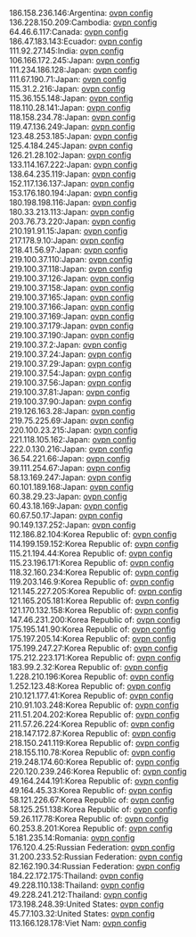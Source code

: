 186.158.236.146:Argentina: [ovpn config](vpn/186_158_236_146.ovpn)  
136.228.150.209:Cambodia: [ovpn config](vpn/136_228_150_209.ovpn)  
64.46.6.117:Canada: [ovpn config](vpn/64_46_6_117.ovpn)  
186.47.183.143:Ecuador: [ovpn config](vpn/186_47_183_143.ovpn)  
111.92.27.145:India: [ovpn config](vpn/111_92_27_145.ovpn)  
106.166.172.245:Japan: [ovpn config](vpn/106_166_172_245.ovpn)  
111.234.186.128:Japan: [ovpn config](vpn/111_234_186_128.ovpn)  
111.67.190.71:Japan: [ovpn config](vpn/111_67_190_71.ovpn)  
115.31.2.216:Japan: [ovpn config](vpn/115_31_2_216.ovpn)  
115.36.155.148:Japan: [ovpn config](vpn/115_36_155_148.ovpn)  
118.110.28.141:Japan: [ovpn config](vpn/118_110_28_141.ovpn)  
118.158.234.78:Japan: [ovpn config](vpn/118_158_234_78.ovpn)  
119.47.136.249:Japan: [ovpn config](vpn/119_47_136_249.ovpn)  
123.48.253.185:Japan: [ovpn config](vpn/123_48_253_185.ovpn)  
125.4.184.245:Japan: [ovpn config](vpn/125_4_184_245.ovpn)  
126.21.28.102:Japan: [ovpn config](vpn/126_21_28_102.ovpn)  
133.114.167.222:Japan: [ovpn config](vpn/133_114_167_222.ovpn)  
138.64.235.119:Japan: [ovpn config](vpn/138_64_235_119.ovpn)  
152.117.136.137:Japan: [ovpn config](vpn/152_117_136_137.ovpn)  
153.176.180.194:Japan: [ovpn config](vpn/153_176_180_194.ovpn)  
180.198.198.116:Japan: [ovpn config](vpn/180_198_198_116.ovpn)  
180.33.213.113:Japan: [ovpn config](vpn/180_33_213_113.ovpn)  
203.76.73.220:Japan: [ovpn config](vpn/203_76_73_220.ovpn)  
210.191.91.15:Japan: [ovpn config](vpn/210_191_91_15.ovpn)  
217.178.9.10:Japan: [ovpn config](vpn/217_178_9_10.ovpn)  
218.41.56.97:Japan: [ovpn config](vpn/218_41_56_97.ovpn)  
219.100.37.110:Japan: [ovpn config](vpn/219_100_37_110.ovpn)  
219.100.37.118:Japan: [ovpn config](vpn/219_100_37_118.ovpn)  
219.100.37.126:Japan: [ovpn config](vpn/219_100_37_126.ovpn)  
219.100.37.158:Japan: [ovpn config](vpn/219_100_37_158.ovpn)  
219.100.37.165:Japan: [ovpn config](vpn/219_100_37_165.ovpn)  
219.100.37.166:Japan: [ovpn config](vpn/219_100_37_166.ovpn)  
219.100.37.169:Japan: [ovpn config](vpn/219_100_37_169.ovpn)  
219.100.37.179:Japan: [ovpn config](vpn/219_100_37_179.ovpn)  
219.100.37.190:Japan: [ovpn config](vpn/219_100_37_190.ovpn)  
219.100.37.2:Japan: [ovpn config](vpn/219_100_37_2.ovpn)  
219.100.37.24:Japan: [ovpn config](vpn/219_100_37_24.ovpn)  
219.100.37.29:Japan: [ovpn config](vpn/219_100_37_29.ovpn)  
219.100.37.54:Japan: [ovpn config](vpn/219_100_37_54.ovpn)  
219.100.37.56:Japan: [ovpn config](vpn/219_100_37_56.ovpn)  
219.100.37.81:Japan: [ovpn config](vpn/219_100_37_81.ovpn)  
219.100.37.90:Japan: [ovpn config](vpn/219_100_37_90.ovpn)  
219.126.163.28:Japan: [ovpn config](vpn/219_126_163_28.ovpn)  
219.75.225.69:Japan: [ovpn config](vpn/219_75_225_69.ovpn)  
220.100.23.215:Japan: [ovpn config](vpn/220_100_23_215.ovpn)  
221.118.105.162:Japan: [ovpn config](vpn/221_118_105_162.ovpn)  
222.0.130.216:Japan: [ovpn config](vpn/222_0_130_216.ovpn)  
36.54.221.66:Japan: [ovpn config](vpn/36_54_221_66.ovpn)  
39.111.254.67:Japan: [ovpn config](vpn/39_111_254_67.ovpn)  
58.13.169.247:Japan: [ovpn config](vpn/58_13_169_247.ovpn)  
60.101.189.168:Japan: [ovpn config](vpn/60_101_189_168.ovpn)  
60.38.29.23:Japan: [ovpn config](vpn/60_38_29_23.ovpn)  
60.43.18.169:Japan: [ovpn config](vpn/60_43_18_169.ovpn)  
60.67.50.17:Japan: [ovpn config](vpn/60_67_50_17.ovpn)  
90.149.137.252:Japan: [ovpn config](vpn/90_149_137_252.ovpn)  
112.186.82.104:Korea Republic of: [ovpn config](vpn/112_186_82_104.ovpn)  
114.199.159.152:Korea Republic of: [ovpn config](vpn/114_199_159_152.ovpn)  
115.21.194.44:Korea Republic of: [ovpn config](vpn/115_21_194_44.ovpn)  
115.23.196.171:Korea Republic of: [ovpn config](vpn/115_23_196_171.ovpn)  
118.32.160.234:Korea Republic of: [ovpn config](vpn/118_32_160_234.ovpn)  
119.203.146.9:Korea Republic of: [ovpn config](vpn/119_203_146_9.ovpn)  
121.145.227.205:Korea Republic of: [ovpn config](vpn/121_145_227_205.ovpn)  
121.165.205.181:Korea Republic of: [ovpn config](vpn/121_165_205_181.ovpn)  
121.170.132.158:Korea Republic of: [ovpn config](vpn/121_170_132_158.ovpn)  
147.46.231.200:Korea Republic of: [ovpn config](vpn/147_46_231_200.ovpn)  
175.195.141.90:Korea Republic of: [ovpn config](vpn/175_195_141_90.ovpn)  
175.197.205.14:Korea Republic of: [ovpn config](vpn/175_197_205_14.ovpn)  
175.199.247.27:Korea Republic of: [ovpn config](vpn/175_199_247_27.ovpn)  
175.212.223.171:Korea Republic of: [ovpn config](vpn/175_212_223_171.ovpn)  
183.99.2.32:Korea Republic of: [ovpn config](vpn/183_99_2_32.ovpn)  
1.228.210.196:Korea Republic of: [ovpn config](vpn/1_228_210_196.ovpn)  
1.252.123.48:Korea Republic of: [ovpn config](vpn/1_252_123_48.ovpn)  
210.121.177.41:Korea Republic of: [ovpn config](vpn/210_121_177_41.ovpn)  
210.91.103.248:Korea Republic of: [ovpn config](vpn/210_91_103_248.ovpn)  
211.51.204.202:Korea Republic of: [ovpn config](vpn/211_51_204_202.ovpn)  
211.57.26.224:Korea Republic of: [ovpn config](vpn/211_57_26_224.ovpn)  
218.147.172.87:Korea Republic of: [ovpn config](vpn/218_147_172_87.ovpn)  
218.150.241.119:Korea Republic of: [ovpn config](vpn/218_150_241_119.ovpn)  
218.155.110.78:Korea Republic of: [ovpn config](vpn/218_155_110_78.ovpn)  
219.248.174.60:Korea Republic of: [ovpn config](vpn/219_248_174_60.ovpn)  
220.120.239.246:Korea Republic of: [ovpn config](vpn/220_120_239_246.ovpn)  
49.164.244.191:Korea Republic of: [ovpn config](vpn/49_164_244_191.ovpn)  
49.164.45.33:Korea Republic of: [ovpn config](vpn/49_164_45_33.ovpn)  
58.121.226.67:Korea Republic of: [ovpn config](vpn/58_121_226_67.ovpn)  
58.125.251.138:Korea Republic of: [ovpn config](vpn/58_125_251_138.ovpn)  
59.26.117.78:Korea Republic of: [ovpn config](vpn/59_26_117_78.ovpn)  
60.253.8.201:Korea Republic of: [ovpn config](vpn/60_253_8_201.ovpn)  
5.181.235.14:Romania: [ovpn config](vpn/5_181_235_14.ovpn)  
176.120.4.25:Russian Federation: [ovpn config](vpn/176_120_4_25.ovpn)  
31.200.233.52:Russian Federation: [ovpn config](vpn/31_200_233_52.ovpn)  
82.162.190.34:Russian Federation: [ovpn config](vpn/82_162_190_34.ovpn)  
184.22.172.175:Thailand: [ovpn config](vpn/184_22_172_175.ovpn)  
49.228.110.138:Thailand: [ovpn config](vpn/49_228_110_138.ovpn)  
49.228.241.212:Thailand: [ovpn config](vpn/49_228_241_212.ovpn)  
173.198.248.39:United States: [ovpn config](vpn/173_198_248_39.ovpn)  
45.77.103.32:United States: [ovpn config](vpn/45_77_103_32.ovpn)  
113.166.128.178:Viet Nam: [ovpn config](vpn/113_166_128_178.ovpn)  
